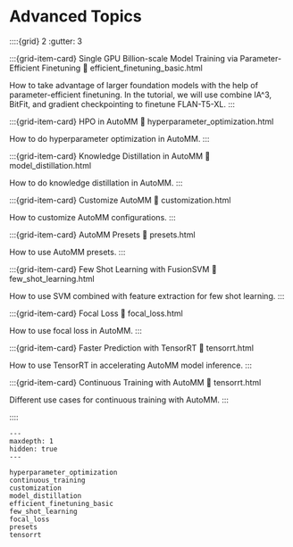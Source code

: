# Advanced Topics

::::{grid} 2
  :gutter: 3

:::{grid-item-card} Single GPU Billion-scale Model Training via Parameter-Efficient Finetuning
  :link: efficient_finetuning_basic.html

  How to take advantage of larger foundation models with the help of parameter-efficient finetuning.
  In the tutorial, we will use combine IA^3, BitFit, and gradient checkpointing to finetune FLAN-T5-XL.
:::

:::{grid-item-card} HPO in AutoMM
  :link: hyperparameter_optimization.html

  How to do hyperparameter optimization in AutoMM.
:::

:::{grid-item-card} Knowledge Distillation in AutoMM
  :link: model_distillation.html

  How to do knowledge distillation in AutoMM.
:::

:::{grid-item-card} Customize AutoMM
  :link: customization.html

  How to customize AutoMM configurations.
:::

:::{grid-item-card} AutoMM Presets
  :link: presets.html

  How to use AutoMM presets.
:::

:::{grid-item-card} Few Shot Learning with FusionSVM
  :link: few_shot_learning.html

  How to use SVM combined with feature extraction for few shot learning.
:::

:::{grid-item-card} Focal Loss
  :link: focal_loss.html

  How to use focal loss in AutoMM.
:::

:::{grid-item-card} Faster Prediction with TensorRT
  :link: tensorrt.html

  How to use TensorRT in accelerating AutoMM model inference.
:::

:::{grid-item-card} Continuous Training with AutoMM
  :link: tensorrt.html

  Different use cases for continuous training with AutoMM.
:::

::::

```{toctree}
---
maxdepth: 1
hidden: true
---

hyperparameter_optimization
continuous_training
customization
model_distillation
efficient_finetuning_basic
few_shot_learning
focal_loss
presets
tensorrt
```
